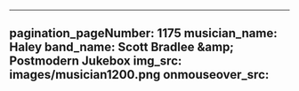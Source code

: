 ------
pagination_pageNumber: 1175
musician_name: Haley
band_name: Scott Bradlee &amp;amp; Postmodern Jukebox
img_src: images/musician1200.png
onmouseover_src: 
------